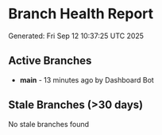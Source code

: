 # Branch Health Report
Generated: Fri Sep 12 10:37:25 UTC 2025

## Active Branches
- **main** - 13 minutes ago by Dashboard Bot

## Stale Branches (>30 days)
No stale branches found
